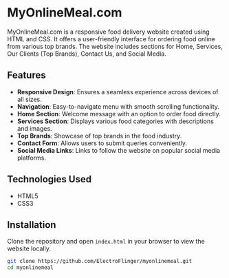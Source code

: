 # MyOnlineMeal.com

MyOnlineMeal.com is a responsive food delivery website created using HTML and CSS. It offers a user-friendly interface for ordering food online from various top brands. The website includes sections for Home, Services, Our Clients (Top Brands), Contact Us, and Social Media.

## Features

- **Responsive Design**: Ensures a seamless experience across devices of all sizes.
- **Navigation**: Easy-to-navigate menu with smooth scrolling functionality.
- **Home Section**: Welcome message with an option to order food directly.
- **Services Section**: Displays various food categories with descriptions and images.
- **Top Brands**: Showcase of top brands in the food industry.
- **Contact Form**: Allows users to submit queries conveniently.
- **Social Media Links**: Links to follow the website on popular social media platforms.

## Technologies Used

- HTML5
- CSS3

## Installation

Clone the repository and open `index.html` in your browser to view the website locally.

```bash
git clone https://github.com/ElectroFlinger/myonlinemeal.git
cd myonlinemeal
